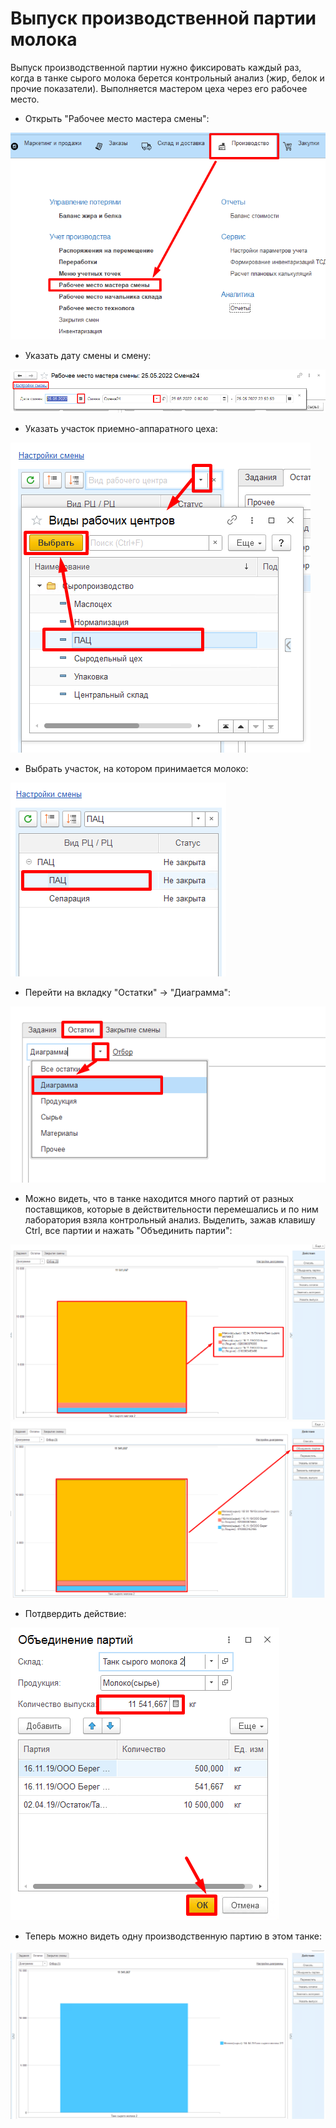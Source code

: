 # Выпуск производственной партии молока

Выпуск производственной партии нужно фиксировать каждый раз, когда в танке сырого молока берется контрольный анализ (жир, белок и прочие показатели). Выполняется мастером цеха через его рабочее место.

- Открыть "Рабочее место мастера смены":

![](ProductionBatch.assets/1.png)

- Указать дату смены и смену:

![](ProductionBatch.assets/2.png)

- Указать участок приемно-аппаратного цеха:

![](ProductionBatch.assets/3.png)

- Выбрать участок, на котором принимается молоко:

![](ProductionBatch.assets/4.png)

- Перейти на вкладку "Остатки" -\> "Диаграмма":

![](ProductionBatch.assets/5.png)

- Можно видеть, что в танке находится много партий от разных поставщиков, которые в действительности перемешались и по ним лаборатория взяла контрольный анализ. Выделить, зажав клавишу Ctrl, все партии и нажать "Объединить партии":

![](ProductionBatch.assets/6.png)
![](ProductionBatch.assets/7.png)

- Потдвердить действие:

![](ProductionBatch.assets/8.png)

- Теперь можно видеть одну производственную партию в этом танке:

![](ProductionBatch.assets/9.png)
